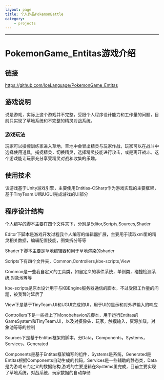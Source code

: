 ```yaml
---
layout: page
title: 个人作品PokemonBattle
category: 
    - projects
---
```


----------
# PokemonGame_Entitas游戏介绍

## 链接

https://github.com/IceLanguage/PokemonGame_Entitas

## 游戏说明

说是游戏，实际上这个游戏并不完整，受限个人程序设计能力和工作量的问题，目前只实现了草地系统和不完整的精灵对战系统。

### 游戏玩法

玩家可以操控训练家进入草地，草地中会冒出精灵与玩家作战，玩家可以在战斗中选择使用道具，捕捉精灵，切换精灵，选择精灵技能进行攻击，或是离开战斗。这个游戏能让玩家充分享受精灵对战和收集的乐趣。

## 使用技术

该游戏基于Unity游戏引擎，主要使用Entitias-CSharp作为游戏实现的主要框架，基于TinyTeam.UI和UGUI完成游戏的UI部分

## 程序设计结构

个人编写的脚本主要在四个文件夹下，分别是Editor,Scripts,Sources,Shader

Editor下脚本是游戏开发过程我个人编写的编辑器扩展，主要用于读取xml里的精灵相关数据，编辑配置技能，图集拆分等等



Shader下脚本主要是草地编辑器和用于草地渲染的shader



Scripts下有四个文件夹，Common,Controllers,kbe-scripts,View

Common是一些我自定义的工具类，如自定义的事件系统，单例类，碰撞检测系统,对象池等等

kbe-scripts是原本设计用于与KBEngine服务器通信的脚本，不过受限工作量的问题，被我暂时延后了

View下是基于TinyTeam.UI和UGUI完成的UI，用于UI的显示和对外界输入的响应

Controllers下是一些挂上了Monobehavior的脚本，用于运行Entitas的GameSystem和TinyTeam.UI，以及对摄像头，玩家，触摸输入，资源加载，对象池等等的控制



Sources下是基于Entitas框架的脚本，分Data，Components，Systems，Services，Generated

Components是基于Entitas框架编写的组件，Systems是系统，Generated是Entitas根据Components自动生成的代码，Services是一些辅助的静态类，Data是为游戏专门定义的数据结构,游戏的主要逻辑在Systems里完成，目前主要实现了草地系统，对战系统，玩家数据的自动存储


